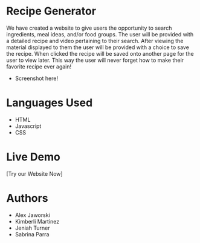 # Recipe Generator
We have created a website to give users the opportunity to search ingredients, meal ideas, and/or food groups. The user will be provided with a detailed recipe and video pertaining to their search. After viewing the material displayed to them the user will be provided with a choice to save the recipe. When clicked the recipe will be saved onto another page for the user to view later. This way the user will never forget how to make their favorite recipe ever again!
 * Screenshot here! 


# Languages Used
* HTML
* Javascript
* CSS

# Live Demo 
 [Try our Website Now]
 
# Authors
* Alex Jaworski
* Kimberli Martinez
* Jeniah Turner
* Sabrina Parra
